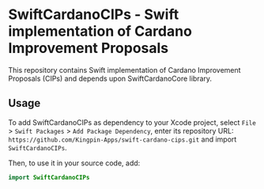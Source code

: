 # SwiftCardanoCIPs - Swift implementation of Cardano Improvement Proposals

This repository contains Swift implementation of Cardano Improvement Proposals (CIPs) and depends upon SwiftCardanoCore library.

## Usage
To add SwiftCardanoCIPs as dependency to your Xcode project, select `File` > `Swift Packages` > `Add Package Dependency`, enter its repository URL: `https://github.com/Kingpin-Apps/swift-cardano-cips.git` and import `SwiftCardanoCIPs`.

Then, to use it in your source code, add:

```swift
import SwiftCardanoCIPs
```

